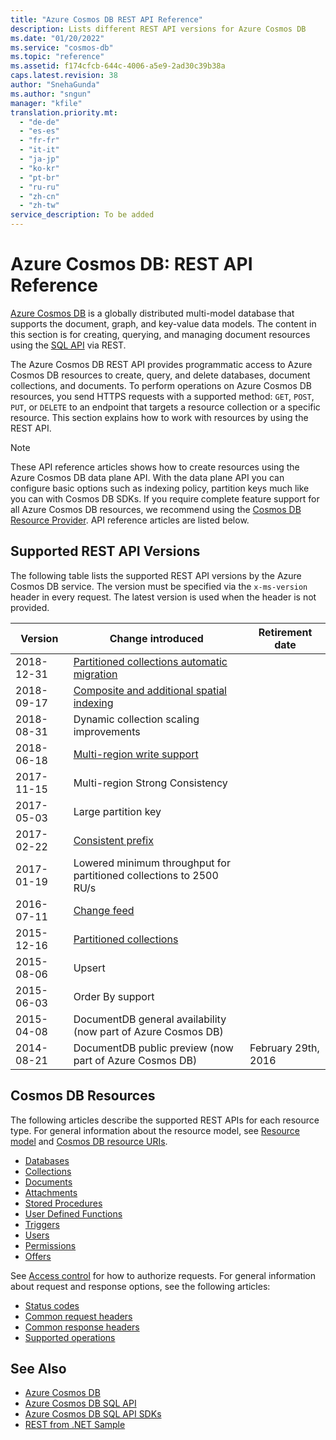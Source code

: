 ```yaml
---
title: "Azure Cosmos DB REST API Reference"
description: Lists different REST API versions for Azure Cosmos DB
ms.date: "01/20/2022"
ms.service: "cosmos-db"
ms.topic: "reference"
ms.assetid: f174cfcb-644c-4006-a5e9-2ad30c39b38a
caps.latest.revision: 38
author: "SnehaGunda"
ms.author: "sngun"
manager: "kfile"
translation.priority.mt: 
  - "de-de"
  - "es-es"
  - "fr-fr"
  - "it-it"
  - "ja-jp"
  - "ko-kr"
  - "pt-br"
  - "ru-ru"
  - "zh-cn"
  - "zh-tw"
service_description: To be added
---
```

# Azure Cosmos DB: REST API Reference
[Azure Cosmos DB](/azure/cosmos-db/introduction) is a globally distributed multi-model database that supports the document, graph, and key-value data models. The content in this section is for creating, querying, and managing document resources using the [SQL API](/azure/cosmos-db/sql-api-introduction) via REST.  

The Azure Cosmos DB REST API provides programmatic access to Azure Cosmos DB resources to create, query, and delete databases, document collections, and documents. To perform operations on Azure Cosmos DB resources, you send HTTPS requests with a supported method: `GET`, `POST`, `PUT`, or `DELETE` to an endpoint that targets a resource collection or a specific resource. This section explains how to work with resources by using the REST API.

> [!NOTE]
> These API reference articles shows how to create resources using the Azure Cosmos DB data plane API. With the data plane API you can configure basic options such as indexing policy, partition keys much like you can with Cosmos DB SDKs. If you require complete feature support for all Azure Cosmos DB resources, we recommend using the [Cosmos DB Resource Provider](../cosmos-db-resource-provider/index.md). API reference articles are listed below.

## Supported REST API Versions
The following table lists the supported REST API versions by the Azure Cosmos DB service. The version must be specified via the `x-ms-version` header in every request. The latest version is used when the header is not provided.

|Version|Change introduced|Retirement date|  
|-------------|---------------------|-----------------------|  
|2018-12-31|[Partitioned collections automatic migration](/azure/cosmos-db/sql/migrate-containers-partitioned-to-nonpartitioned)|
|2018-09-17|[Composite and additional spatial indexing](/azure/cosmos-db/index-policy#composite-indexes)|
|2018-08-31|Dynamic collection scaling improvements|
|2018-06-18|[Multi-region write support](/azure/cosmos-db/how-to-manage-database-account)|
|2017-11-15|Multi-region Strong Consistency|
|2017-05-03|Large partition key|
|2017-02-22|[Consistent prefix](/azure/cosmos-db/consistency-levels)||
|2017-01-19|Lowered minimum throughput for partitioned collections to 2500 RU/s||
|2016-07-11|[Change feed](/azure/cosmos-db/change-feed)||  
|2015-12-16|[Partitioned collections](/azure/cosmos-db/partition-data)||  
|2015-08-06|Upsert||  
|2015-06-03|Order By support||  
|2015-04-08|DocumentDB general availability (now part of Azure Cosmos DB)||  
|2014-08-21|DocumentDB public preview (now part of Azure Cosmos DB)|February 29th, 2016|  
    
## Cosmos DB Resources  
The following articles describe the supported REST APIs for each resource type. For general information about the resource model, see [Resource model](/azure/cosmos-db/sql-api-resources) and [Cosmos DB resource URIs](cosmosdb-resource-uri-syntax-for-rest.md).
  
* [Databases](databases.md)  
* [Collections](collections.md)  
* [Documents](documents.md)  
* [Attachments](attachments.md)  
* [Stored Procedures](stored-procedures.md)  
* [User Defined Functions](user-defined-functions.md)  
* [Triggers](triggers.md)  
* [Users](users.md)  
* [Permissions](permissions.md)  
* [Offers](offers.md)

See [Access control](access-control-on-cosmosdb-resources.md) for how to authorize requests. For general information about request and response options, see the following articles:

* [Status codes](http-status-codes-for-cosmosdb.md)  
* [Common request headers](common-cosmosdb-rest-request-headers.md)  
* [Common response headers](common-cosmosdb-rest-response-headers.md)  
* [Supported operations](common-tasks-using-the-cosmosdb-rest-api.md)  

## See Also  
* [Azure Cosmos DB](/azure/cosmos-db/introduction) 
* [Azure Cosmos DB SQL API](/azure/cosmos-db/sql-api-introduction)   
* [Azure Cosmos DB SQL API SDKs](/azure/cosmos-db/sql-api-sdk-dotnet)    
* [REST from .NET Sample](https://github.com/Azure/azure-documentdb-dotnet/tree/master/samples/rest-from-.net)  
  
  

